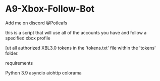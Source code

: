 # A9-Xbox-Follow-Bot
Add me on discord @Potleafs

this is a script that will use all of the accounts you have and follow a specified xbox profile

[ut all authorized XBL3.0 tokens in the 'tokens.txt' file within the 'tokens' folder.

requirements

Python 3.9
asyncio
aiohttp
colorama

